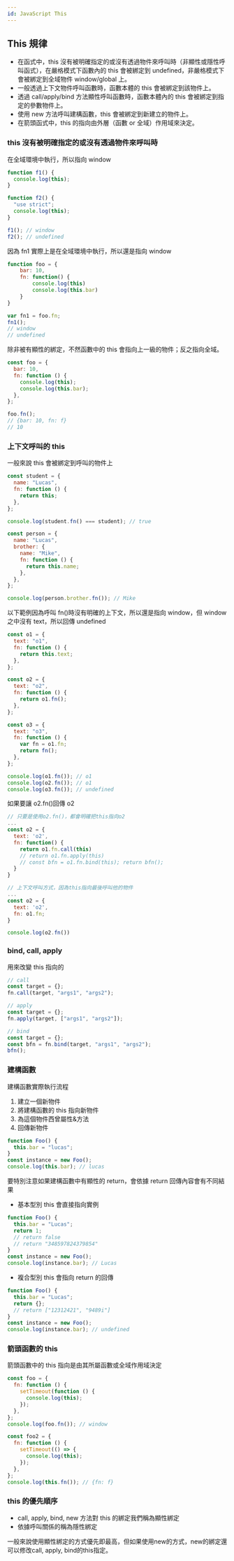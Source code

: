 ```yaml
---
id: JavaScript This
---
```


## This 規律

- 在函式中，this 沒有被明確指定的或沒有透過物件來呼叫時（非顯性或隱性呼叫函式），在嚴格模式下函數內的 this 會被綁定到 undefined，非嚴格模式下會被綁定到全域物件 window/global 上。
- 一般透過上下文物件呼叫函數時，函數本體的 this 會被綁定到該物件上。
- 透過 call/apply/bind 方法顯性呼叫函數時，函數本體內的 this 會被綁定到指定的參數物件上。
- 使用 new 方法呼叫建構函數，this 會被綁定到新建立的物件上。
- 在箭頭函式中，this 的指向由外層（函數 or 全域）作用域來決定。

### this 沒有被明確指定的或沒有透過物件來呼叫時

在全域環境中執行，所以指向 window

```javascript
function f1() {
  console.log(this);
}

function f2() {
  "use strict";
  console.log(this);
}

f1(); // window
f2(); // undefined
```

因為 fn1 實際上是在全域環境中執行，所以還是指向 window

```javascript
function foo = {
    bar: 10,
    fn: function() {
        console.log(this)
        console.log(this.bar)
    }
}

var fn1 = foo.fn;
fn1();
// window
// undefined
```

除非被有顯性的綁定，不然函數中的 this 會指向上一級的物件；反之指向全域。

```javascript
const foo = {
  bar: 10,
  fn: function () {
    console.log(this);
    console.log(this.bar);
  },
};

foo.fn();
// {bar: 10, fn: f}
// 10
```

### 上下文呼叫的 this

一般來說 this 會被綁定到呼叫的物件上

```javascript
const student = {
  name: "Lucas",
  fn: function () {
    return this;
  },
};

console.log(student.fn() === student); // true

const person = {
  name: "Lucas",
  brother: {
    name: "Mike",
    fn: function () {
      return this.name;
    },
  },
};

console.log(person.brother.fn()); // Mike
```

以下範例因為呼叫 fn()時沒有明確的上下文，所以還是指向 window，但 window 之中沒有 text，所以回傳 undefined

```javascript
const o1 = {
  text: "o1",
  fn: function () {
    return this.text;
  },
};

const o2 = {
  text: "o2",
  fn: function () {
    return o1.fn();
  },
};

const o3 = {
  text: "o3",
  fn: function () {
    var fn = o1.fn;
    return fn();
  },
};

console.log(o1.fn()); // o1
console.log(o2.fn()); // o1
console.log(o3.fn()); // undefined
```

如果要讓 o2.fn()回傳 o2

```javascript
// 只要是使用o2.fn()，都會明確把this指向o2
...
const o2 = {
  text: 'o2',
  fn: function() {
    return o1.fn.call(this)
    // return o1.fn.apply(this)
    // const bfn = o1.fn.bind(this); return bfn();
  }
}

// 上下文呼叫方式，因為this指向最後呼叫他的物件
...
const o2 = {
  text: 'o2',
  fn: o1.fn;
}

console.log(o2.fn())
```

### bind, call, apply

用來改變 this 指向的

```javascript
// call
const target = {};
fn.call(target, "args1", "args2");

// apply
const target = {};
fn.apply(target, ["args1", "args2"]);

// bind
const target = {};
const bfn = fn.bind(target, "args1", "args2");
bfn();
```

### 建構函數

建構函數實際執行流程

1. 建立一個新物件
2. 將建構函數的 this 指向新物件
3. 為這個物件西曾屬性&方法
4. 回傳新物件

```javascript
function Foo() {
  this.bar = "lucas";
}
const instance = new Foo();
console.log(this.bar); // lucas
```

要特別注意如果建構函數中有顯性的 return，會依據 return 回傳內容會有不同結果

- 基本型別 this 會直接指向實例

```javascript
function Foo() {
  this.bar = "Lucas";
  return 1;
  // return false
  // return "348597824379854"
}
const instance = new Foo();
console.log(instance.bar); // Lucas
```

- 複合型別 this 會指向 return 的回傳

```javascript
function Foo() {
  this.bar = "Lucas";
  return {};
  // return ["12312421", "9489i"]
}
const instance = new Foo();
console.log(instance.bar); // undefined
```

### 箭頭函數的 this

箭頭函數中的 this 指向是由其所屬函數或全域作用域決定

```javascript
const foo = {
  fn: function () {
    setTimeout(function () {
      console.log(this);
    });
  },
};
console.log(foo.fn()); // window

const foo2 = {
  fn: function () {
    setTimeout(() => {
      console.log(this);
    });
  },
};
console.log(this.fn()); // {fn: f}
```

### this 的優先順序

- call, apply, bind, new 方法對 this 的綁定我們稱為顯性綁定
- 依據呼叫關係的稱為隱性綁定

一般來說使用顯性綁定的方式優先即最高，但如果使用new的方式，new的綁定還可以修改call, apply, bind的this指定。